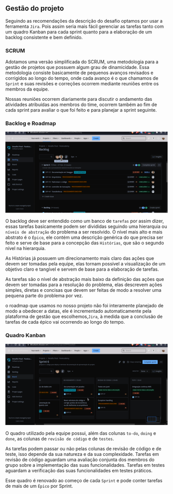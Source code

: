 ## Gestão do projeto

Seguindo as recomendações da descrição do desafio optamos por usar a ferramenta `Jira`. Pois assim seria mais fácil gerenciar as tarefas tanto com um quadro Kanban para cada sprint quanto para a elaboração de um backlog consistente e bem definido.

### SCRUM

Adotamos uma versão simplificada do SCRUM, uma metodologia para a gestão de projetos que possuem algum grau de dinamicidade. Essa metodologia consiste basicamente de pequenos avanços revisados e corrigidos ao longo do tempo, onde cada avanço é o que chamamos de `Sprint` e suas revisões e correções ocorrem mediante reuniões entre os membros da equipe.

Nossas reuniões ocorrem diariamente para discutir o andamento das atividades atribuídas aos membros do time, ocorrem também ao fim de cada sprint para avaliar o que foi feito e para planejar a sprint seguinte.

### Backlog e Roadmap

![gif backlog jira](./assets/backlog.gif)

O backlog deve ser entendido como um banco de `tarefas` por assim dizer, essas tarefas basicamente podem ser divididas seguindo uma hierarquia ou `níveis de abstração` do problema a ser resolvido. O nível mais alto e mais abstrato é o `Épico`, ele contém uma descrição genérica do que precisa ser feito e serve de base para a concepção das `Histórias`, que são o segundo nível na hierarquia.

As Histórias já possuem um direcionamento mais claro das ações que devem ser tomadas pela equipe, elas tornam possível a visualização de um objetivo claro e tangível e servem de base para a elaboração de tarefas.

As tarefas são o nível de abstração mais baixo da definição das ações que devem ser tomadas para a resolução do problema, elas descrevem ações simples, diretas e concisas que devem ser feitas de modo a resolver uma pequena parte do problema por vez.

o roadmap que usamos no nosso projeto não foi interamente planejado de modo a obedecer a datas, ele é incrementado automaticamente pela plataforma de gestão que escolhemos,`Jira`, à medida que a conclusão de tarefas de cada épico vai ocorrendo ao longo do tempo.

### Quadro Kanban

![gif kanban jira](./assets/kanban.gif)

O quadro utilizado pela equipe possui, além das colunas `to-do`, `doing` e `done`, as colunas de `revisão de código` e de `testes`. 

As tarefas podem passar ou não pelas colunas de revisão de código e de teste, isso depende da sua natureza e da sua complexidade. Tarefas em revisão de código aguardam uma avaliação conjunta dos membros do grupo sobre a implementação das suas funcionalidades. Tarefas em testes aguardam a verificação das suas funcionalidades em testes práticos.

Esse quadro é renovado ao começo de cada `Sprint` e pode conter tarefas de mais de um `Épico` por Sprint.
